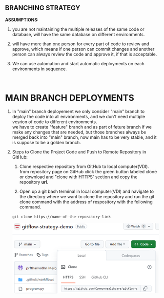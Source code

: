 ##  BRANCHING STRATEGY

**ASSUMPTIONS:**<br>
1.  you are not maintaining the multiple    releases    of  the same  code    or  database, will    have    the same    database    on  different   environments.<br>

2.  will    have    more    than    one person  for every   part    of  code    to  review  and approve,    which   means   if  one person  can commit  changes and another person  can always  review the  code   and approve it,  if  that    is  acceptable.<br>

3.  We  can use automation  and start   automatic   deployments on  each    environments    in  sequence.<br>

<br>

#   MAIN    BRANCH  DEPLOYMENTS

1.  In  "main"    branch  deployement we    only    consider    "main"    branch    to  deploy  the code    into    all environments,   and we  don't   need    multiple    vesrion of  code    to  different   environments.<br>
we  have    to  create   "feature" branch  and as  part    of    feture  branch  if  we  make    any changes that    are needed,    but those   branches    always  be merged back  into  "main"    branch, now main    has to  be  very    stable, and it  is  suppose to  be  a   golden  branch.<br>

2.  Steps to  Clone   the Project Code    and Push    to  Remote  Repository  in GitHub:
    1.   Clone respective   repository  from    GitHub  to  local   computer(VDI).  from    repository  page    on  GitHub  click   the green   button  labeled clone   or  download    and "clone  with    HTTPS'  section and copy    the repository **url**.<br>
    

    2.  Open  up  a   git bash    terminal  in  local   computer(VDI)   and navigate    to  the directory   where   we  want    to  clone   the repository  and run the git clone   command with the    address of  respository with  the following   command.<br>

    `git clone https://name-of-the-repository-link`<br>

    ![Poll  Mockup](https://github.com/stawssthub/tstmd/blob/main/Clone_Repo.PNG)

